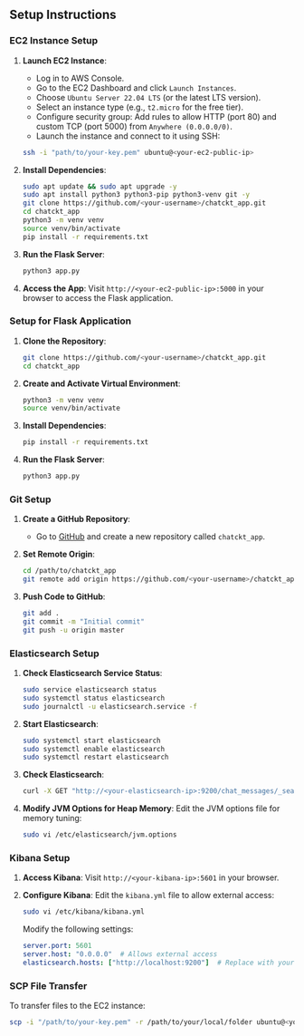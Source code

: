 
## Setup Instructions

### EC2 Instance Setup

1. **Launch EC2 Instance**:
    - Log in to AWS Console.
    - Go to the EC2 Dashboard and click `Launch Instances`.
    - Choose `Ubuntu Server 22.04 LTS` (or the latest LTS version).
    - Select an instance type (e.g., `t2.micro` for the free tier).
    - Configure security group: Add rules to allow HTTP (port 80) and custom TCP (port 5000) from `Anywhere (0.0.0.0/0)`.
    - Launch the instance and connect to it using SSH:
    
    ```bash
    ssh -i "path/to/your-key.pem" ubuntu@<your-ec2-public-ip>
    ```

2. **Install Dependencies**:
    ```bash
    sudo apt update && sudo apt upgrade -y
    sudo apt install python3 python3-pip python3-venv git -y
    git clone https://github.com/<your-username>/chatckt_app.git
    cd chatckt_app
    python3 -m venv venv
    source venv/bin/activate
    pip install -r requirements.txt
    ```

3. **Run the Flask Server**:
    ```bash
    python3 app.py
    ```

4. **Access the App**:
    Visit `http://<your-ec2-public-ip>:5000` in your browser to access the Flask application.

### Setup for Flask Application

1. **Clone the Repository**:
    ```bash
    git clone https://github.com/<your-username>/chatckt_app.git
    cd chatckt_app
    ```

2. **Create and Activate Virtual Environment**:
    ```bash
    python3 -m venv venv
    source venv/bin/activate
    ```

3. **Install Dependencies**:
    ```bash
    pip install -r requirements.txt
    ```

4. **Run the Flask Server**:
    ```bash
    python3 app.py
    ```

### Git Setup

1. **Create a GitHub Repository**:
    - Go to [GitHub](https://github.com) and create a new repository called `chatckt_app`.

2. **Set Remote Origin**:
    ```bash
    cd /path/to/chatckt_app
    git remote add origin https://github.com/<your-username>/chatckt_app.git
    ```

3. **Push Code to GitHub**:
    ```bash
    git add .
    git commit -m "Initial commit"
    git push -u origin master
    ```

### Elasticsearch Setup

1. **Check Elasticsearch Service Status**:
    ```bash
    sudo service elasticsearch status
    sudo systemctl status elasticsearch
    sudo journalctl -u elasticsearch.service -f
    ```

2. **Start Elasticsearch**:
    ```bash
    sudo systemctl start elasticsearch
    sudo systemctl enable elasticsearch
    sudo systemctl restart elasticsearch
    ```

3. **Check Elasticsearch**:
    ```bash
    curl -X GET "http://<your-elasticsearch-ip>:9200/chat_messages/_search?pretty"
    ```

4. **Modify JVM Options for Heap Memory**:
    Edit the JVM options file for memory tuning:
    ```bash
    sudo vi /etc/elasticsearch/jvm.options
    ```

### Kibana Setup

1. **Access Kibana**:
    Visit `http://<your-kibana-ip>:5601` in your browser.

2. **Configure Kibana**:
    Edit the `kibana.yml` file to allow external access:
    ```bash
    sudo vi /etc/kibana/kibana.yml
    ```

    Modify the following settings:
    ```yaml
    server.port: 5601
    server.host: "0.0.0.0"  # Allows external access
    elasticsearch.hosts: ["http://localhost:9200"]  # Replace with your ES URL if different
    ```

### SCP File Transfer

To transfer files to the EC2 instance:

```bash
scp -i "/path/to/your-key.pem" -r /path/to/your/local/folder ubuntu@<your-ec2-ip>:/path/to/destination/folder
